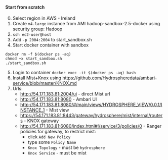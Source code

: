 #### Start from scratch
0. Select region in AWS - Ireland
1. Create `m4.large` instance from AMI hadoop-sandbox-2.5-docker using security group: Hadoop
2. `ssh ec2-user@host`
3. Add `-p 2004:2004` to start_sandbox.sh
4. Start docker container with sandbox
```
docker rm -f $(docker ps -aq)
chmod +x start_sandbox.sh
./start_sandbox.sh
```
5. Login to container `docker exec -it $(docker ps -aq) bash`
6. Install Mist+Knox using https://github.com/Hydrospheredata/ambari-service/blob/master/KNOX.md
7. Urls:
    * http://54.171.183.81:2004/ui - direct Mist url
    * http://54.171.183.81:8080 - Ambari UI
    * http://54.171.183.81:8080/#/main/views/HYDROSPHERE_VIEW/0.0.1/INSTANCE_1 - Mist view
    * https://54.171.183.81:8443/gateway/hydrosphere/mist/internal/routers - KNOX gateway 
    * http://54.171.183.81:6080/index.html#!/service/3/policies/0 - Ranger policies for gateway, to restrict mist: 
        * click `Add New Policy`
        * type some `Policy Name`
        * `Knox Topology` - must be `hydrosphere`
        * `Knox Service` - must be mist
